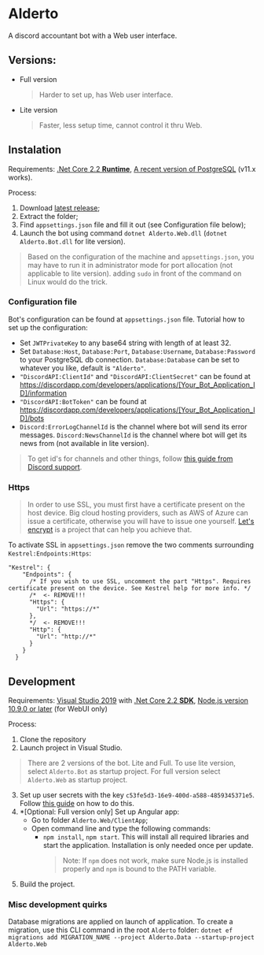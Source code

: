 
# Alderto
A discord accountant bot with a Web user interface.

## Versions:
* Full version
  > Harder to set up, has Web user interface.

* Lite version
  > Faster, less setup time, cannot control it thru Web.

## Instalation
Requirements: [.Net Core 2.2 **Runtime**](https://dotnet.microsoft.com/download/dotnet-core/2.2), [A recent version of PostgreSQL](https://www.postgresql.org/download/) (v11.x works).

Process:
1) Download [latest release](/GedasFX/Alderto/releases/latest/);
2) Extract the folder;
3) Find `appsettings.json` file and fill it out (see Configuration file below);
4) Launch the bot using command `dotnet Alderto.Web.dll` (`dotnet Alderto.Bot.dll` for lite version).
> Based on the configuration of the machine and `appsettings.json`, you may have to run it in administrator mode for port allocation (not applicable to lite version). adding `sudo` in front of the command on Linux would do the trick.
   
### Configuration file
Bot's configuration can be found at `appsettings.json` file.
Tutorial how to set up the configuration:
* Set `JWTPrivateKey` to any base64 string with length of at least 32.
* Set `Database:Host`, `Database:Port`, `Database:Username`, `Database:Password` to your PostgreSQL db connection. `Database:Database` can be set to whatever you like, default is `"Alderto"`. 
* `"DiscordAPI:ClientId"` and `"DiscordAPI:ClientSecret"` can be found at https://discordapp.com/developers/applications/[Your_Bot_Application_ID]/information
* `"DiscordAPI:BotToken"` can be found at https://discordapp.com/developers/applications/[Your_Bot_Application_ID]/bots
* `Discord:ErrorLogChannelId` is the channel where bot will send its error messages. `Discord:NewsChannelId` is the channel where bot will get its news from (not available in lite version). 
 > To get id's for channels and other things, follow [this guide from Discord support](https://support.discordapp.com/hc/en-us/articles/206346498-Where-can-I-find-my-User-Server-Message-ID-).

### Https
>In order to use SSL, you must first have a certificate present on the host device. Big cloud hosting providers, such as AWS of Azure can issue a certificate, otherwise you will have to issue one yourself. [Let's encrypt](https://letsencrypt.org/) is a project that can help you achieve that.

To activate SSL in `appsettings.json` remove the two comments surrounding `Kestrel:Endpoints:Https`:
```
"Kestrel": {
    "Endpoints": {
      /* If you wish to use SSL, uncomment the part "Https". Requires certificate present on the device. See Kestrel help for more info. */
      /*  <- REMOVE!!!
      "Https": {
        "Url": "https://*"
      },
      */  <- REMOVE!!!
      "Http": {
        "Url": "http://*"
      }
    }
  }
```
## Development
Requirements: [Visual Studio 2019](https://visualstudio.microsoft.com/vs/) with [.Net Core 2.2 **SDK**](https://dotnet.microsoft.com/download/dotnet-core/2.2), [Node.js version 10.9.0 or later](https://nodejs.org/en/) (for WebUI only)

Process:
1) Clone the repository 
1) Launch project in Visual Studio.
  > There are 2 versions of the bot. Lite and Full. To use lite version, select `Alderto.Bot` as startup project. 
  > For full version select `Alderto.Web` as startup project.
3) Set up user secrets with the key `c53fe5d3-16e9-400d-a588-4859345371e5`. Follow [this guide](https://docs.microsoft.com/en-us/aspnet/core/security/app-secrets?view=aspnetcore-2.2) on how to do this.
1) *[Optional: Full version only] Set up Angular app:
   * Go to folder `Alderto.Web/ClientApp`;
   * Open command line and type the following commands:
     * `npm install`, `npm start`. This will install all required libraries and start the application. Installation is only needed once per update.
       > Note: If `npm` does not work, make sure Node.js is installed properly and `npm` is bound to the PATH variable.
1) Build the project.

### Misc development quirks
Database migrations are applied on launch of application. To create a migration, use this CLI command in the root `Alderto` folder: 
`dotnet ef migrations add MIGRATION_NAME --project Alderto.Data --startup-project Alderto.Web`
